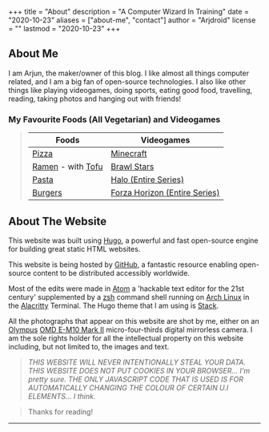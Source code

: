 +++
title = "About"
description = "A Computer Wizard In Training"
date = "2020-10-23"
aliases = ["about-me", "contact"]
author = "Arjdroid"
license = ""
lastmod = "2020-10-23"
+++

## About Me

I am Arjun, the maker/owner of this blog.
I like almost all things computer related, and I am a big fan of open-source technologies.
I also like other things like playing videogames, doing sports, eating good food, travelling, reading, taking photos and hanging out with friends!

### My Favourite Foods (All Vegetarian) and Videogames

> |                                                                                       Foods | Videogames                                                |
> |---------------------------------------------------------------------------------------------|---------------------------------------------------------- |
> |                                                   [Pizza](https://wikipedia.org/wiki/Pizza) | [Minecraft](https://wikipedia.org/wiki/Minecraft)         |
> |   [Ramen](https://wikipedia.org/wiki/Ramen) - with [Tofu](https://wikipedia.org/wiki/Tofu)  | [Brawl Stars](https://wikipedia.org/wiki/Brawl_Stars)     |
> |                                                   [Pasta](https://wikipedia.org/wiki/Pasta) | [Halo (Entire Series)](https://wikipedia.org/wiki/Halo)   |
> | [Burgers](https://wikipedia.org/wiki/Burgers) | [Forza Horizon (Entire Series)](https://wikipedia.org/wiki/Forza_\(series\))                            |

## About The Website

This website was built using [Hugo](https://gohugo.io), a powerful and fast open-source engine for building great static HTML websites.

This website is being hosted by [GitHub](https://github.com), a fantastic resource enabling open-source content to be distributed accessibly worldwide.

Most of the edits were made in [Atom](https://atom.io) a 'hackable text editor for the 21st century' supplemented by a [zsh](https://zsh.org) command shell running on [Arch Linux](https://archlinux.org) in the [Alacritty](https://github.com/alacritty/alacritty) Terminal. The Hugo theme that I am using is [Stack](https://github.com/CaiJimmy/hugo-theme-stack/).


All the photographs that appear on this website are shot by me, either on an [Olympus](https://www.olympus-global.com/) [OMD E-M10 Mark II](https://www.olympus.co.uk/site/en/c/cameras/om_d_system_cameras/om_d/e_m10_mark_ii/index.html) micro-four-thirds digital mirrorless camera. I am the sole rights holder for all the intellectual property on this website including, but not limited to, the images and text.

> _THIS WEBSITE WILL NEVER INTENTIONALLY STEAL YOUR DATA. THIS WEBSITE DOES NOT PUT COOKIES IN YOUR BROWSER... I'm pretty sure. THE ONLY JAVASCRIPT CODE THAT IS USED IS FOR AUTOMATICALLY CHANGING THE COLOUR OF CERTAIN U.I ELEMENTS... I think._

> Thanks for reading!

---

